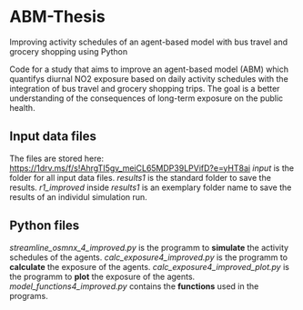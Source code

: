 # ABM-Thesis
Improving activity schedules of an agent-based model with bus travel and grocery shopping using Python

Code for a study that aims to improve an agent-based model (ABM) which quantifys diurnal NO2 exposure based on daily activity schedules with the integration of bus travel and grocery shopping trips. The goal is a better understanding of the consequences of long-term exposure on the public health.

## Input data files
The files are stored here: https://1drv.ms/f/s!AhrgTI5gv_meiCL65MDP39LPVifD?e=yHT8ai
*input* is the folder for all input data files.
*results1* is the standard folder to save the results.
*r1_improved* inside *results1* is an exemplary folder name to save the results of an individul simulation run.

## Python files
*streamline_osmnx_4_improved.py* is the programm to **simulate** the activity schedules of the agents.
*calc_exposure4_improved.py* is the programm to **calculate** the exposure of the agents. 
*calc_exposure4_improved_plot.py* is the programm to **plot** the exposure of the agents. 
*model_functions4_improved.py* contains the **functions** used in the programs.
